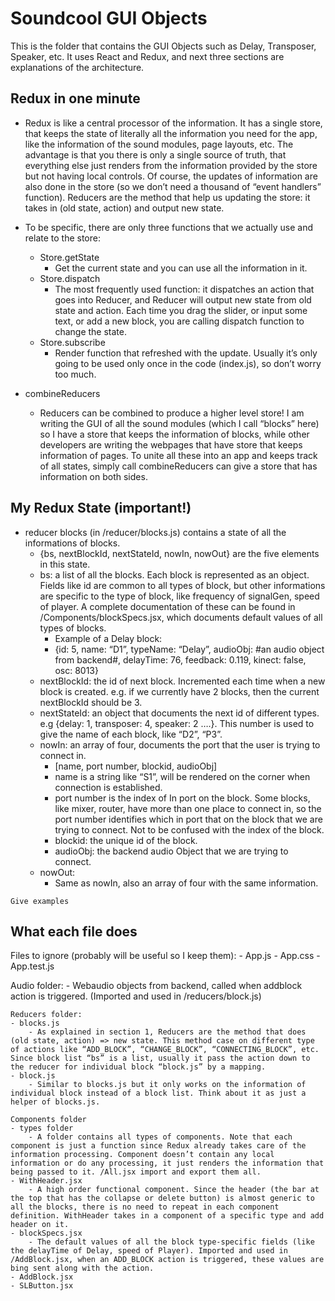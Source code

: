 # Soundcool GUI Objects

This is the folder that contains the GUI Objects such as Delay, Transposer, Speaker, etc. It uses React and Redux, and next three sections are explanations of the architecture.

## Redux in one minute

- Redux is like a central processor of the information. It has a single store, that keeps the state of literally all the information you need for the app, like the information of the sound modules, page layouts, etc. The advantage is that you there is only a single source of truth, that everything else just renders from the information provided by the store but not having local controls. Of course, the updates of information are also done in the store (so we don’t need a thousand of “event handlers” function). Reducers are the method that help us updating the store: it takes in (old state, action) and output new state.

- To be specific, there are only three functions that we actually use and relate to the store:

  - Store.getState
    - Get the current state and you can use all the information in it.
  - Store.dispatch
    - The most frequently used function: it dispatches an action that goes into Reducer, and Reducer will output new state from old state and action. Each time you drag the slider, or input some text, or add a new block, you are calling dispatch function to change the state.
  - Store.subscribe
    - Render function that refreshed with the update. Usually it’s only going to be used only once in the code (index.js), so don’t worry too much.

- combineReducers
  - Reducers can be combined to produce a higher level store! I am writing the GUI of all the sound modules (which I call “blocks” here) so I have a store that keeps the information of blocks, while other developers are writing the webpages that have store that keeps information of pages. To unite all these into an app and keeps track of all states, simply call combineReducers can give a store that has information on both sides.

## My Redux State (important!)

- reducer blocks (in /reducer/blocks.js) contains a state of all the informations of blocks.
  - {bs, nextBlockId, nextStateId, nowIn, nowOut} are the five elements in this state.
  - bs: a list of all the blocks. Each block is represented as an object. Fields like id are common to all types of block, but other informations are specific to the type of block, like frequency of signalGen, speed of player. A complete documentation of these can be found in /Components/blockSpecs.jsx, which documents default values of all types of blocks.
    - Example of a Delay block:
    - {id: 5, name: “D1”, typeName: “Delay”, audioObj: #an audio object from backend#, delayTime: 76, feedback: 0.119, kinect: false, osc: 8013}
  - nextBlockId: the id of next block. Incremented each time when a new block is created. e.g. if we currently have 2 blocks, then the current nextBlockId should be 3.
  - nextStateId: an object that documents the next id of different types. e.g {delay: 1, transposer: 4, speaker: 2 ….}. This number is used to give the name of each block, like “D2”, “P3”.
  - nowIn: an array of four, documents the port that the user is trying to connect in.
    - [name, port number, blockid, audioObj]
    - name is a string like “S1”, will be rendered on the corner when connection is established.
    - port number is the index of In port on the block. Some blocks, like mixer, router, have more than one place to connect in, so the port number identifies which in port that on the block that we are trying to connect. Not to be confused with the index of the block.
    - blockid: the unique id of the block.
    - audioObj: the backend audio Object that we are trying to connect.
  - nowOut:
    - Same as nowIn, also an array of four with the same information.

```
Give examples
```

## What each file does

Files to ignore (probably will be useful so I keep them): - App.js - App.css - App.test.js

Audio folder: - Webaudio objects from backend, called when addblock action is triggered. (Imported and used in /reducers/block.js)

    Reducers folder:
    - blocks.js
        - As explained in section 1, Reducers are the method that does (old state, action) => new state. This method case on different type of actions like “ADD_BLOCK”, “CHANGE_BLOCK”, “CONNECTING_BLOCK”, etc. Since block list “bs” is a list, usually it pass the action down to the reducer for individual block “block.js” by a mapping.
    - block.js
        - Similar to blocks.js but it only works on the information of individual block instead of a block list. Think about it as just a helper of blocks.js.

    Components folder
    - types folder
        - A folder contains all types of components. Note that each component is just a function since Redux already takes care of the information processing. Component doesn’t contain any local information or do any processing, it just renders the information that being passed to it. /All.jsx import and export them all.
    - WithHeader.jsx
        - A high order functional component. Since the header (the bar at the top that has the collapse or delete button) is almost generic to all the blocks, there is no need to repeat in each component definition. WithHeader takes in a component of a specific type and add header on it.
    - blockSpecs.jsx
        - The default values of all the block type-specific fields (like the delayTime of Delay, speed of Player). Imported and used in /AddBlock.jsx, when an ADD_BLOCK action is triggered, these values are bing sent along with the action.
    - AddBlock.jsx
    - SLButton.jsx

<!-- ## Running the tests

Explain how to run the automated tests for this system

### Break down into end to end tests

Explain what these tests test and why

```
Give an example
```

### And coding style tests

Explain what these tests test and why

```
Give an example
```

## Deployment

Add additional notes about how to deploy this on a live system

## Built With

* [Dropwizard](http://www.dropwizard.io/1.0.2/docs/) - The web framework used
* [Maven](https://maven.apache.org/) - Dependency Management
* [ROME](https://rometools.github.io/rome/) - Used to generate RSS Feeds

## Contributing

Please read [CONTRIBUTING.md](https://gist.github.com/PurpleBooth/b24679402957c63ec426) for details on our code of conduct, and the process for submitting pull requests to us.

## Versioning

We use [SemVer](http://semver.org/) for versioning. For the versions available, see the [tags on this repository](https://github.com/your/project/tags).

## Authors

* **Billie Thompson** - *Initial work* - [PurpleBooth](https://github.com/PurpleBooth)

See also the list of [contributors](https://github.com/your/project/contributors) who participated in this project.

## License

This project is licensed under the MIT License - see the [LICENSE.md](LICENSE.md) file for details

## Acknowledgments

* Hat tip to anyone whose code was used
* Inspiration
* etc -->
